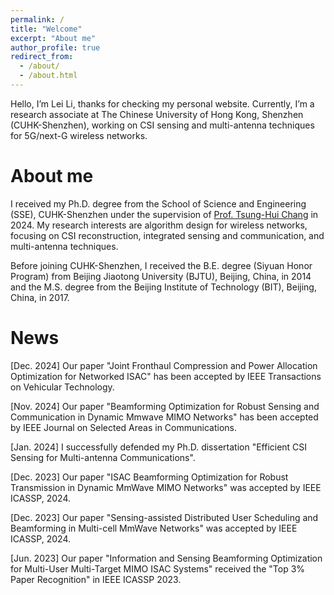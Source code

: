 ```yaml
---
permalink: /
title: "Welcome"
excerpt: "About me"
author_profile: true
redirect_from: 
  - /about/
  - /about.html
---
```


Hello, I’m Lei Li, thanks for checking my personal website. Currently, I’m a research associate at The Chinese University of Hong Kong, Shenzhen (CUHK-Shenzhen), working on CSI sensing and multi-antenna techniques for 5G/next-G wireless networks.

About me
======
I received my Ph.D. degree from the School of Science and Engineering (SSE), CUHK-Shenzhen under the supervision of [Prof. Tsung-Hui Chang](https://myweb.cuhk.edu.cn/changtsunghui/Home/Index) in 2024. My research interests are algorithm design for wireless networks, focusing on CSI reconstruction, integrated sensing and communication, and multi-antenna techniques. 

Before joining CUHK-Shenzhen, I received the B.E. degree (Siyuan Honor Program) from Beijing Jiaotong University (BJTU), Beijing, China, in 2014 and the M.S. degree from the Beijing Institute of Technology (BIT), Beijing, China, in 2017.

News
======
\[Dec. 2024\] Our paper "Joint Fronthaul Compression and Power Allocation Optimization for Networked ISAC" has been accepted by IEEE Transactions on Vehicular Technology.

\[Nov. 2024\] Our paper "Beamforming Optimization for Robust Sensing and Communication in Dynamic Mmwave MIMO Networks" has been accepted by IEEE Journal on Selected Areas in Communications.

\[Jan. 2024\] I successfully defended my Ph.D. dissertation "Efficient CSI Sensing for Multi-antenna Communications".

\[Dec. 2023\] Our paper "ISAC Beamforming Optimization for Robust Transmission in Dynamic MmWave MIMO Networks" was accepted by IEEE ICASSP, 2024.

\[Dec. 2023\] Our paper "Sensing-assisted Distributed User Scheduling and Beamforming in Multi-cell MmWave Networks" was accepted by IEEE ICASSP, 2024.

\[Jun. 2023\] Our paper "Information and Sensing Beamforming Optimization for Multi-User Multi-Target MIMO ISAC Systems" received the "Top 3% Paper Recognition" in IEEE ICASSP 2023.

